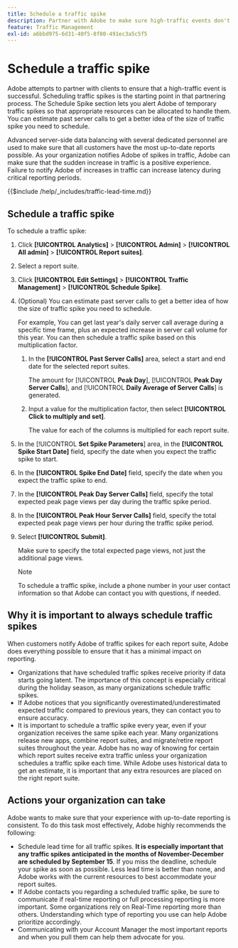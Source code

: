 ```yaml
---
title: Schedule a traffic spike
description: Partner with Adobe to make sure high-traffic events don't experience latency.
feature: Traffic Management
exl-id: a6bbd975-6d31-40f5-8f80-491ec3a5c5f5
---
```

# Schedule a traffic spike

Adobe attempts to partner with clients to ensure that a high-traffic event is successful. Scheduling traffic spikes is the starting point in that partnering process. The Schedule Spike section lets you alert Adobe of temporary traffic spikes so that appropriate resources can be allocated to handle them. You can estimate past server calls to get a better idea of the size of traffic spike you need to schedule.

Advanced server-side data balancing with several dedicated personnel are used to make sure that all customers have the most up-to-date reports possible. As your organization notifies Adobe of spikes in traffic, Adobe can make sure that the sudden increase in traffic is a positive experience. Failure to notify Adobe of increases in traffic can increase latency during critical reporting periods.

{{$include /help/_includes/traffic-lead-time.md}}

## Schedule a traffic spike

To schedule a traffic spike: 

1. Click **[!UICONTROL Analytics]** > **[!UICONTROL Admin]** > **[!UICONTROL All admin]** > **[!UICONTROL Report suites]**.
1. Select a report suite.
1. Click **[!UICONTROL Edit Settings]** > **[!UICONTROL Traffic Management]** > **[!UICONTROL Schedule Spike]**.
1. (Optional) You can estimate past server calls to get a better idea of how the size of traffic spike you need to schedule.

   For example, You can get last year's daily server call average during a specific time frame, plus an expected increase in server call volume for this year. You can then schedule a traffic spike based on this multiplication factor.

   1. In the **[!UICONTROL Past Server Calls]** area, select a start and end date for the selected report suites.

      The amount for [!UICONTROL **Peak Day**], [!UICONTROL **Peak Day Server Calls**], and [!UICONTROL **Daily Average of Server Calls**] is generated.

   1. Input a value for the multiplication factor, then select **[!UICONTROL Click to multiply and set]**.

      The value for each of the columns is multiplied for each report suite.
1. In the [!UICONTROL **Set Spike Parameters**] area, in the **[!UICONTROL Spike Start Date]** field, specify the date when you expect the traffic spike to start.
1. In the **[!UICONTROL Spike End Date]** field, specify the date when you expect the traffic spike to end.
1. In the **[!UICONTROL Peak Day Server Calls]** field, specify the total expected peak page views per day during the traffic spike period.
1. In the **[!UICONTROL Peak Hour Server Calls]** field, specify the total expected peak page views per hour during the traffic spike period.
1. Select **[!UICONTROL Submit]**.

   Make sure to specify the total expected page views, not just the additional page views.

   >[!NOTE]
   >
   >To schedule a traffic spike, include a phone number in your user contact information so that Adobe can contact you with questions, if needed.

## Why it is important to always schedule traffic spikes

When customers notify Adobe of traffic spikes for each report suite, Adobe does everything possible to ensure that it has a minimal impact on reporting.

* Organizations that have scheduled traffic spikes receive priority if data starts going latent. The importance of this concept is especially critical during the holiday season, as many organizations schedule traffic spikes.
* If Adobe notices that you significantly overestimated/underestimated expected traffic compared to previous years, they can contact you to ensure accuracy.
* It is important to schedule a traffic spike every year, even if your organization receives the same spike each year. Many organizations release new apps, combine report suites, and migrate/retire report suites throughout the year. Adobe has no way of knowing for certain which report suites receive extra traffic unless your organization schedules a traffic spike each time. While Adobe uses historical data to get an estimate, it is important that any extra resources are placed on the right report suite.

## Actions your organization can take

Adobe wants to make sure that your experience with up-to-date reporting is consistent. To do this task most effectively, Adobe highly recommends the following:

* Schedule lead time for all traffic spikes. **It is especially important that any traffic spikes anticipated in the months of November-December are scheduled by September 15**. If you miss the deadline, schedule your spike as soon as possible. Less lead time is better than none, and Adobe works with the current resources to best accommodate your report suites.
* If Adobe contacts you regarding a scheduled traffic spike, be sure to communicate if real-time reporting or full processing reporting is more important. Some organizations rely on Real-Time reporting more than others. Understanding which type of reporting you use can help Adobe prioritize accordingly.
* Communicating with your Account Manager the most important reports and when you pull them can help them advocate for you.
